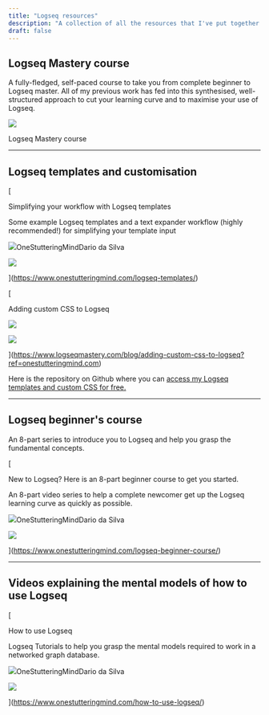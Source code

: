 ```yaml
---
title: "Logseq resources"
description: "A collection of all the resources that I've put together for Logseq users, new and old."
draft: false
---
```


## Logseq Mastery course

A fully-fledged, self-paced course to take you from complete beginner to Logseq master. All of my previous work has fed into this synthesised, well-structured approach to cut your learning curve and to maximise your use of Logseq.

[![](https://www.onestutteringmind.com/content/images/2022/06/Copy-of-Copy-of-Logseq-Mastery-Tutorial--800---439px-.png)](https://www.onestutteringmind.com/logseq/www.logseqmastery.com)

Logseq Mastery course

___

## Logseq templates and customisation

[

Simplifying your workflow with Logseq templates

Some example Logseq templates and a text expander workflow (highly recommended!) for simplifying your template input

![](https://www.onestutteringmind.com/content/images/size/w256h256/2022/01/ONE-STUTTERING-Logo--1.png)OneStutteringMindDario da Silva

![](https://images.unsplash.com/photo-1531346878377-a5be20888e57?crop=entropy&cs=tinysrgb&fit=max&fm=jpg&ixid=MnwxMTc3M3wwfDF8c2VhcmNofDJ8fHRlbXBsYXRlfGVufDB8fHx8MTY0MTEyMjA1OA&ixlib=rb-1.2.1&q=80&w=2000)

](https://www.onestutteringmind.com/logseq-templates/)

[

Adding custom CSS to Logseq

![](https://www.logseqmastery.com/1932909/6289b95dd43b6_Logo500x500.png)

![](https://d1yei2z3i6k35z.cloudfront.net/1932909/63fc792f58e2c_CustomCSS.png)

](https://www.logseqmastery.com/blog/adding-custom-css-to-logseq?ref=onestutteringmind.com)

Here is the repository on Github where you can [access my Logseq templates and custom CSS for free.](https://github.com/dario-ds/logseq?ref=onestutteringmind.com)

___

## Logseq beginner's course

An 8-part series to introduce you to Logseq and help you grasp the fundamental concepts.

[

New to Logseq? Here is an 8-part beginner course to get you started.

An 8-part video series to help a complete newcomer get up the Logseq learning curve as quickly as possible.

![](https://www.onestutteringmind.com/content/images/size/w256h256/2022/01/ONE-STUTTERING-Logo--1.png)OneStutteringMindDario da Silva

![](https://www.onestutteringmind.com/content/images/2022/01/Screenshot--117-.png)

](https://www.onestutteringmind.com/logseq-beginner-course/)

___

## Videos explaining the mental models of how to use Logseq

[

How to use Logseq

Logseq Tutorials to help you grasp the mental models required to work in a networked graph database.

![](https://www.onestutteringmind.com/content/images/size/w256h256/2022/01/ONE-STUTTERING-Logo--1.png)OneStutteringMindDario da Silva

![](https://www.onestutteringmind.com/content/images/2022/01/ONE-STUTTERING-Logo-.png)

](https://www.onestutteringmind.com/how-to-use-logseq/)